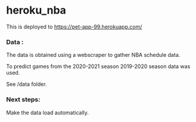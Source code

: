 # heroku_nba

This is deployed to https://pet-app-99.herokuapp.com/  

### Data :

The data is obtained using a webscraper to gather NBA schedule data.

To predict games from the 2020-2021 season 2019-2020 season data was used. 

See /data folder.

### Next steps: 

Make the data load automatically.


